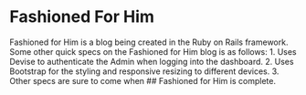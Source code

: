 <h1>Fashioned For Him</h1>
Fashioned for Him is a blog being created in the Ruby on Rails framework. 
Some other quick specs on the Fashioned for Him blog is as follows:
1. Uses Devise to authenticate the Admin when logging into the dashboard.
2. Uses Bootstrap for the styling and responsive resizing to different devices.
3. Other specs are sure to come when ## Fashioned for Him is complete.
